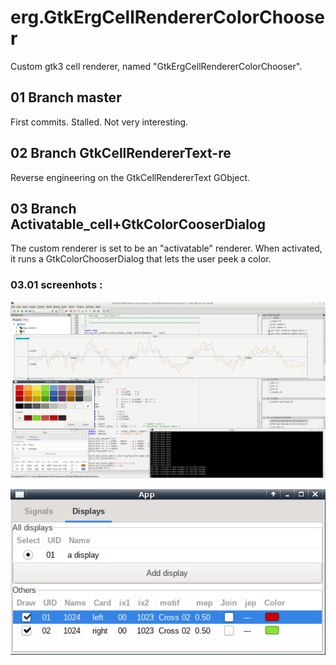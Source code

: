 erg.GtkErgCellRendererColorChooser
==================================

Custom gtk3 cell renderer, named "GtkErgCellRendererColorChooser".

## 01 Branch master
First commits. Stalled. Not very interesting.

## 02 Branch GtkCellRendererText-re
Reverse engineering on the GtkCellRendererText GObject.

## 03 Branch Activatable_cell+GtkColorCooserDialog
The custom renderer is set to be an "activatable" renderer. When activated, it runs a GtkColorChooserDialog that lets the user peek a color.

### 03.01 screenhots :
![scr-001](https://github.com/earlgrey-bis/erg.GtkErgCellRendererColorChooser/blob/docs/scr/Screenshot--Activatable_cell%2BGtkColorChooserDialog--v-01.01.003--01.png "Activatable_cell+GtkColorChooserDialog--v-01.01.003")

![scr-002](https://github.com/earlgrey-bis/erg.GtkErgCellRendererColorChooser/blob/docs/scr/Screenshot--Activatable_cell%2BGtkColorChooserDialog--v-01.01.003--02.png "Activatable_cell+GtkColorChooserDialog--v-01.01.003")